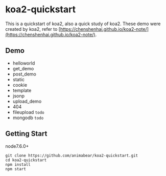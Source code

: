# koa2-quickstart

This is a quickstart of koa2, also a quick study of koa2. These demo were created by koa2, refer to [https://chenshenhai.github.io/koa2-note/](https://chenshenhai.github.io/koa2-note/).

## Demo

* helloworld
* get_demo
* post_demo
* static
* cookie
* template
* jsonp
* upload_demo
* 404
* fileupload `todo`
* mongodb `todo`

## Getting Start

node7.6.0+

```shell
git clone https://github.com/animabear/koa2-quickstart.git
cd koa2-quickstart
npm install
npm start
```

